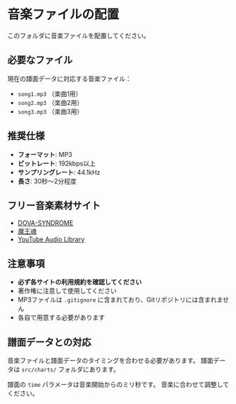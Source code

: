# 音楽ファイルの配置

このフォルダに音楽ファイルを配置してください。

## 必要なファイル

現在の譜面データに対応する音楽ファイル：
- `song1.mp3` （楽曲1用）
- `song2.mp3` （楽曲2用）
- `song3.mp3` （楽曲3用）

## 推奨仕様

- **フォーマット**: MP3
- **ビットレート**: 192kbps以上
- **サンプリングレート**: 44.1kHz
- **長さ**: 30秒〜2分程度

## フリー音楽素材サイト

- [DOVA-SYNDROME](https://dova-s.jp/)
- [魔王魂](https://maou.audio/)
- [YouTube Audio Library](https://www.youtube.com/audiolibrary)

## 注意事項

- **必ず各サイトの利用規約を確認してください**
- 著作権に注意して使用してください
- MP3ファイルは `.gitignore` に含まれており、Gitリポジトリには含まれません
- 各自で用意する必要があります

## 譜面データとの対応

音楽ファイルと譜面データのタイミングを合わせる必要があります。
譜面データは `src/charts/` フォルダにあります。

譜面の `time` パラメータは音楽開始からのミリ秒です。
音楽に合わせて調整してください。
